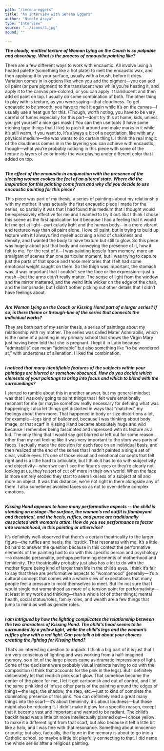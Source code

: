 ```yaml
---
path: "/serena-eggers"
title: "An Interview with Serena Eggers"
author: "Nicole Araya"
type: "Interview"
source: "../icons/3.jpg"
sound: ""

---
```

 
__*The cloudy, mottled texture of Woman Lying on the Couch is so palpable and absorbing. What is the process of encaustic painting like?*__

There are a few different ways to work with encaustic. All involve using a heated palette (something like a hot plate) to melt the encaustic wax, and then applying it to your surface, usually with a brush, before it dries. Variation comes in in options like when you add the pigment—you can add oil paint (or pure pigment) to the translucent wax while you’re heating it, and apply it to the canvas pre-colored; or you can apply it translucent and then add oil paint on top. I usually do some combination of both. The other thing to play with is texture, as you were saying—that cloudiness. To get encaustic to be smooth, you have to melt it again while it’s on the canvas—I usually use a heat gun for this. (Though, worth noting, you have to be very careful of fumes especially for this part—don’t try this at home, kids, unless you get yourself a nice gas mask.) You can then use tools (I have some etching type things that I like) to push it around and make marks in it while it’s still warm, if you want to. It’s always a bit of a negotiation, like with any physical medium—the wax wants to do certain things. I think the real magic of the cloudiness comes in in the layering you can achieve with encaustic, though—what you’re probably noticing in this piece with some of the texture is layers of color inside the wax playing under different color that I added on top.<br /><br />


__*The effect of the encaustic in conjunction with the presence of the sleeping woman evokes the feel of an altered state. Where did the inspiration for this painting come from and why did you decide to use encaustic painting for this piece?*__

This piece was part of my thesis, a series of paintings about my relationship with my mother. It was actually the first encaustic piece I made for the series, so partially it was that I had found this medium that I thought would be expressively effective for me and I wanted to try it out. But I think I chose this scene as the first application for it because I had a feeling that it would let me get at light—particularly light and the human body—in a more vibrant and textured way than oil paint alone. I love oil paint, but in trying to build up texture with it I always find myself accruing a kind of chalkiness and density, and I wanted the body to have texture but still to glow. So this piece was hugely about just that body and conveying the presence of it, how it felt to me. For the rest of it—I was painting loosely from memory, more an amalgam of scenes than one particular moment, but I was trying to capture just the parts of that space and those memories that I felt had some emotional weight caught on them. So the thigh was important, the stomach was, it was important that I couldn’t see the face or the expression—just a mush—but the arms didn’t really matter. The sense of light from the window and the mirror mattered, and the weird little wicker on the edge of the chair, and the lampshade; but I didn’t bother picking out other details that I didn’t have feelings about.<br /><br />


__*Are Woman Lying on the Couch or Kissing Hand part of a larger series? If so, is there theme or through-line of the series that connects the individual works?*__

They are both part of my senior thesis, a series of paintings about my relationship with my mother. The series was called Mater Admirabilis, which is the name of a painting in my primary school that shows the Virgin Mary just having been told that she is pregnant. I kept it in Latin because “admirabilis” can mean “admirable” but also something like “to be wondered at,” with undertones of alienation. I liked the combination.<br /><br />


__*I noticed that many identifiable features of the subjects within your paintings are blurred or somehow obscured. How do you decide which elements of your paintings to bring into focus and which to blend with the surroundings?*__

I started to ramble about this in another answer, but my general mindset was that I was only going to paint things that I felt were emotionally resonant for me (or maybe somehow really necessary for defining what was happening); I also let things get distorted in ways that “matched” my feelings about them more. That happened in body or size distortions a lot, for example—legs kind of ballooned, because I was thinking about body image, or that scarf in Kissing Hand became absolutely huge and wild because I remember being fascinated and impressed with its texture as a kid. The only thing that I would say got blurred or left out for some reason other than my not feeling like it was very important to the story was parts of faces. I actually made the decision for each face on an individual basis, and then realized at the end of the series that I hadn’t painted a single set of clear, visible eyes. It’s one of those visual and emotional concepts that felt right and is a little hard to articulate, but I think it has to do with subjectivity and objectivity—when we can’t see the figure’s eyes or they’re clearly not looking at us, they’re sort of cut off more in their own world. When the face is more entirely eroded they start to seem like less of a subject at all and more an object. It was this distance, we’re not right in there alongside any of them. I also sometimes avoided faces so as not to over-define complex emotions.<br /><br />


__*Kissing Hand appears to have many performative aspects -- the child is standing on a stage-like surface, the woman’s red outfit is flamboyant and theatrical, and the heels, ruffles, and purse are traditionally associated with woman’s attire. How do you see performance to factor into womanhood, in this painting or otherwise?*__

It’s definitely well-observed that there’s a certain theatricality to the larger figure—the ruffles and heels, the lipstick. That resonates with me. It’s a little bit hard to answer the question because in this context the performative elements of the painting had to do with this specific person and psychology—a dramatic personality, perhaps performing elements of motherhood and femininity. The theatricality probably just also has a lot to do with the mother figure being kind of larger than life in the child’s eyes. I think it’s fair to say that there are performative aspects to "womanhood” generally—it’s a cultural concept that comes with a whole slew of expectations that many people feel a pressure to mold themselves to meet. But I’m not sure that I would single out womanhood as more of a tension point for performativity—at least in my work and thinking—than a whole lot of other things; mental health, social status/roles, family roles, and wealth are a few things that jump to mind as well as gender roles.<br /><br />


__*I am intrigued by how the lighting complicates the relationship between the two characters of Kissing Hand. The child’s head seems to be surrounded by a yellow light, while the child’s legs and the woman’s ruffles glow with a red light. Can you talk a bit about your choices creating the lighting for Kissing Hand?*__

That’s an interesting question to unpack. I think a big part of it is just that I am very conscious of lighting and was working from a half-imagined memory, so a lot of the large pieces came as dramatic impressions of light. Some of the decisions were probably visual instincts having to do with the composition (I think that accounts for the pink in the legs). But I definitely deliberately let that reddish pink scarf glow. That somehow became the center of the piece for me, I let it get cartoonish and out of control, and I let the same pink kind of infuse other parts of the painting around the edges of things—the legs, the shadow, the step, etc.—just to kind of complete the dominating presence of this pink. You can definitely read a great many things into the scarf—it’s about femininity, it’s about loudness—but those might also be reducing it. I didn’t make it glow for a specific reason, except that it became vast and important and wanted to be radiant. The child’s backlit head was a little bit more intellectually planned out—I chose yellow to make it a different light from that scarf, but also because it felt a little bit like a halo, and I was fine with that resonance. Something about innocence or purity; but also, factually, the figure in the memory is about to go into a Catholic school, so maybe a little bit playfully connecting to that. I did name the whole series after a religious painting.<br /><br />
